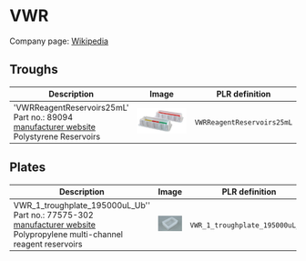 # VWR

Company page: [Wikipedia](https://en.wikipedia.org/wiki/VWR_International)

## Troughs

| Description               | Image              | PLR definition |
|--------------------|--------------------|--------------------|
| 'VWRReagentReservoirs25mL'<br>Part no.: 89094<br>[manufacturer website](https://us.vwr.com/store/product/4694822/vwr-disposable-pipetting-reservoirs)<br>Polystyrene Reservoirs | ![](img/vwr/VWRReagentReservoirs25mL.jpg) | `VWRReagentReservoirs25mL` |

## Plates

| Description               | Image              | PLR definition |
|--------------------|--------------------|--------------------|
| VWR_1_troughplate_195000uL_Ub''<br>Part no.: 77575-302<br>[manufacturer website](https://www.avantorsciences.com/us/en/product/47763965/vwr-multi-channel-polypropylene-reagent-reservoirs?isCatNumSearch=true&searchedCatalogNumber=77575-302)<br>Polypropylene multi-channel reagent reservoirs | ![](img/vwr/VWR_1_troughplate_195000uL_Ub.jpg) | `VWR_1_troughplate_195000uL_Ub` |

